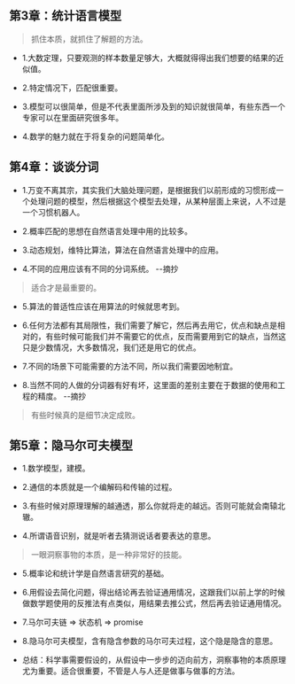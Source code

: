 ## 第3章：统计语言模型

>抓住本质，就抓住了解题的方法。

- 1.大数定理，只要观测的样本数量足够大，大概就得得出我们想要的结果的近似值。

- 2.特定情况下，匹配很重要。

- 3.模型可以很简单，但是不代表里面所涉及到的知识就很简单，有些东西一个专家可以在里面研究很多年。

- 4.数学的魅力就在于将复杂的问题简单化。

## 第4章：谈谈分词

- 1.万变不离其宗，其实我们大脑处理问题，是根据我们以前形成的习惯形成一个处理问题的模型，然后根据这个模型去处理，从某种层面上来说，人不过是一个习惯机器人。

- 2.概率匹配的思想在自然语言处理中用的比较多。

- 3.动态规划，维特比算法，算法在自然语言处理中的应用。

- 4.不同的应用应该有不同的分词系统。 --摘抄

>适合才是最重要的。

- 5.算法的普适性应该在用算法的时候就思考到。

- 6.任何方法都有其局限性，我们需要了解它，然后再去用它，优点和缺点是相对的，有些时候可能我们并不需要它的优点，反而需要用到它的缺点，当然这只是少数情况，大多数情况，我们还是用它的优点。

- 7.不同的场景下可能需要的方法不同，所以我们需要因地制宜。

- 8.当然不同的人做的分词器有好有坏，这里面的差别主要在于数据的使用和工程的精度。 --摘抄

>有些时候真的是细节决定成败。

## 第5章：隐马尔可夫模型

- 1.数学模型，建模。

- 2.通信的本质就是一个编解码和传输的过程。

- 3.有些时候对原理理解的越通透，那么你就将走的越远。否则可能就会南辕北辙。

- 4.所谓语音识别，就是听者去猜测说话者要表达的意思。

>一眼洞察事物的本质，是一种非常好的技能。

- 5.概率论和统计学是自然语言研究的基础。

- 6.用假设去简化问题，得出结论再去验证通用情况，这跟我们以前上学的时候做数学题使用的反推法有点类似，用结果去推公式，然后再去验证通用情况。

- 7.马尔可夫链 => 状态机 => promise

- 8.隐马尔可夫模型，含有隐含参数的马尔可夫过程，这个隐是隐含的意思。

- 总结：科学事需要假设的，从假设中一步步的迈向前方，洞察事物的本质原理尤为重要。适合很重要，不管是人与人还是做事与做事的方法。






































